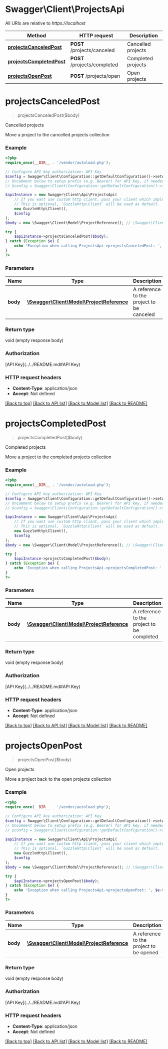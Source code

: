 # Swagger\Client\ProjectsApi

All URIs are relative to *https://localhost*

Method | HTTP request | Description
------------- | ------------- | -------------
[**projectsCanceledPost**](ProjectsApi.md#projectsCanceledPost) | **POST** /projects/canceled | Cancelled projects
[**projectsCompletedPost**](ProjectsApi.md#projectsCompletedPost) | **POST** /projects/completed | Completed projects
[**projectsOpenPost**](ProjectsApi.md#projectsOpenPost) | **POST** /projects/open | Open projects


# **projectsCanceledPost**
> projectsCanceledPost($body)

Cancelled projects

Move a project to the cancelled projects collection

### Example
```php
<?php
require_once(__DIR__ . '/vendor/autoload.php');

// Configure API key authorization: API Key
$config = Swagger\Client\Configuration::getDefaultConfiguration()->setApiKey('x-api-key', 'YOUR_API_KEY');
// Uncomment below to setup prefix (e.g. Bearer) for API key, if needed
// $config = Swagger\Client\Configuration::getDefaultConfiguration()->setApiKeyPrefix('x-api-key', 'Bearer');

$apiInstance = new Swagger\Client\Api\ProjectsApi(
    // If you want use custom http client, pass your client which implements `GuzzleHttp\ClientInterface`.
    // This is optional, `GuzzleHttp\Client` will be used as default.
    new GuzzleHttp\Client(),
    $config
);
$body = new \Swagger\Client\Model\ProjectReference(); // \Swagger\Client\Model\ProjectReference | A reference to the project to be canceled

try {
    $apiInstance->projectsCanceledPost($body);
} catch (Exception $e) {
    echo 'Exception when calling ProjectsApi->projectsCanceledPost: ', $e->getMessage(), PHP_EOL;
}
?>
```

### Parameters

Name | Type | Description  | Notes
------------- | ------------- | ------------- | -------------
 **body** | [**\Swagger\Client\Model\ProjectReference**](../Model/ProjectReference.md)| A reference to the project to be canceled |

### Return type

void (empty response body)

### Authorization

[API Key](../../README.md#API Key)

### HTTP request headers

 - **Content-Type**: application/json
 - **Accept**: Not defined

[[Back to top]](#) [[Back to API list]](../../README.md#documentation-for-api-endpoints) [[Back to Model list]](../../README.md#documentation-for-models) [[Back to README]](../../README.md)

# **projectsCompletedPost**
> projectsCompletedPost($body)

Completed projects

Move a project to the completed projects collection

### Example
```php
<?php
require_once(__DIR__ . '/vendor/autoload.php');

// Configure API key authorization: API Key
$config = Swagger\Client\Configuration::getDefaultConfiguration()->setApiKey('x-api-key', 'YOUR_API_KEY');
// Uncomment below to setup prefix (e.g. Bearer) for API key, if needed
// $config = Swagger\Client\Configuration::getDefaultConfiguration()->setApiKeyPrefix('x-api-key', 'Bearer');

$apiInstance = new Swagger\Client\Api\ProjectsApi(
    // If you want use custom http client, pass your client which implements `GuzzleHttp\ClientInterface`.
    // This is optional, `GuzzleHttp\Client` will be used as default.
    new GuzzleHttp\Client(),
    $config
);
$body = new \Swagger\Client\Model\ProjectReference(); // \Swagger\Client\Model\ProjectReference | A reference to the project to be completed

try {
    $apiInstance->projectsCompletedPost($body);
} catch (Exception $e) {
    echo 'Exception when calling ProjectsApi->projectsCompletedPost: ', $e->getMessage(), PHP_EOL;
}
?>
```

### Parameters

Name | Type | Description  | Notes
------------- | ------------- | ------------- | -------------
 **body** | [**\Swagger\Client\Model\ProjectReference**](../Model/ProjectReference.md)| A reference to the project to be completed |

### Return type

void (empty response body)

### Authorization

[API Key](../../README.md#API Key)

### HTTP request headers

 - **Content-Type**: application/json
 - **Accept**: Not defined

[[Back to top]](#) [[Back to API list]](../../README.md#documentation-for-api-endpoints) [[Back to Model list]](../../README.md#documentation-for-models) [[Back to README]](../../README.md)

# **projectsOpenPost**
> projectsOpenPost($body)

Open projects

Move a project back to the open projects collection

### Example
```php
<?php
require_once(__DIR__ . '/vendor/autoload.php');

// Configure API key authorization: API Key
$config = Swagger\Client\Configuration::getDefaultConfiguration()->setApiKey('x-api-key', 'YOUR_API_KEY');
// Uncomment below to setup prefix (e.g. Bearer) for API key, if needed
// $config = Swagger\Client\Configuration::getDefaultConfiguration()->setApiKeyPrefix('x-api-key', 'Bearer');

$apiInstance = new Swagger\Client\Api\ProjectsApi(
    // If you want use custom http client, pass your client which implements `GuzzleHttp\ClientInterface`.
    // This is optional, `GuzzleHttp\Client` will be used as default.
    new GuzzleHttp\Client(),
    $config
);
$body = new \Swagger\Client\Model\ProjectReference(); // \Swagger\Client\Model\ProjectReference | A reference to the project to be opened

try {
    $apiInstance->projectsOpenPost($body);
} catch (Exception $e) {
    echo 'Exception when calling ProjectsApi->projectsOpenPost: ', $e->getMessage(), PHP_EOL;
}
?>
```

### Parameters

Name | Type | Description  | Notes
------------- | ------------- | ------------- | -------------
 **body** | [**\Swagger\Client\Model\ProjectReference**](../Model/ProjectReference.md)| A reference to the project to be opened |

### Return type

void (empty response body)

### Authorization

[API Key](../../README.md#API Key)

### HTTP request headers

 - **Content-Type**: application/json
 - **Accept**: Not defined

[[Back to top]](#) [[Back to API list]](../../README.md#documentation-for-api-endpoints) [[Back to Model list]](../../README.md#documentation-for-models) [[Back to README]](../../README.md)

